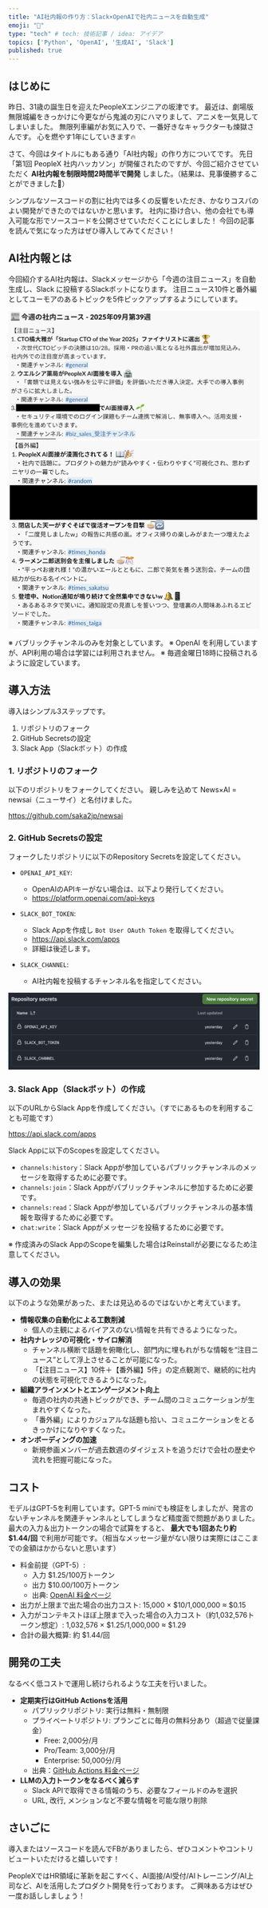 ```yaml
---
title: "AI社内報の作り方：Slack×OpenAIで社内ニュースを自動生成"
emoji: "📰"
type: "tech" # tech: 技術記事 / idea: アイデア
topics: ['Python', 'OpenAI', '生成AI', 'Slack']
published: true
---
```


## はじめに
昨日、31歳の誕生日を迎えたPeopleXエンジニアの坂津です。
最近は、劇場版無限城編をきっかけに今更ながら鬼滅の刃にハマりまして、アニメを一気見してしまいました。
無限列車編がお気に入りで、一番好きなキャラクターも煉獄さんです。
心を燃やす1年にしていきます🔥

さて、今回はタイトルにもある通り「AI社内報」の作り方についてです。
先日「第1回 PeopleX 社内ハッカソン」が開催されたのですが、今回ご紹介させていただく **AI社内報を制限時間2時間半で開発** しました。（結果は、見事優勝することができました🙌）

シンプルなソースコードの割に社内では多くの反響をいただき、かなりコスパのよい開発ができたのではないかと思います。
社内に掛け合い、他の会社でも導入可能な形でソースコードを公開させていただくことにしました！
今回の記事を読んで気になった方はぜひ導入してみてください！

## AI社内報とは
今回紹介するAI社内報は、Slackメッセージから「今週の注目ニュース」を自動生成し、Slack に投稿するSlackボットになります。
注目ニュース10件と番外編としてユーモアのあるトピックを5件ピックアップするようにしています。

![AI社内報の投稿例1: 注目ニュース10件](/images/zenn/2509-how-to-create-ai-news-01.png)
![AI社内報の投稿例2: 番外編ニュース5件](/images/zenn/2509-how-to-create-ai-news-02.png)

※ バブリックチャンネルのみを対象としています。
※ OpenAI を利用していますが、API利用の場合は学習には利用されません。
※ 毎週金曜日18時に投稿されるように設定しています。

## 導入方法
導入はシンプル3ステップです。

1. リポジトリのフォーク
1. GitHub Secretsの設定
1. Slack App（Slackボット）の作成

### 1. リポジトリのフォーク
以下のリポジトリをフォークしてください。
親しみを込めて News×AI = newsai（ニューサイ）と名付けました。

https://github.com/saka2jp/newsai

### 2. GitHub Secretsの設定
フォークしたリポジトリに以下のRepository Secretsを設定してください。

- `OPENAI_API_KEY`:
  - OpenAIのAPIキーがない場合は、以下より発行してください。
  - https://platform.openai.com/api-keys

- `SLACK_BOT_TOKEN`:
  - Slack Appを作成し `Bot User OAuth Token` を取得してください。
  - https://api.slack.com/apps
  - 詳細は後述します。

- `SLACK_CHANNEL`:
  - AI社内報を投稿するチャンネル名を指定してください。

![GitHub Secretsの設定画面](/images/zenn/2509-how-to-create-ai-news-03.png)

### 3. Slack App（Slackボット）の作成
以下のURLからSlack Appを作成してください。（すでにあるものを利用することも可能です）

https://api.slack.com/apps

Slack Appに以下のScopesを設定してください。
- `channels:history`：Slack Appが参加しているパブリックチャンネルのメッセージを取得するために必要です。
- `channels:join`：Slack Appがパブリックチャンネルに参加するために必要です。
- `channels:read`：Slack Appが参加しているパブリックチャンネルの基本情報を取得するために必要です。
- `chat:write`：Slack Appがメッセージを投稿するために必要です。

※ 作成済みのSlack AppのScopeを編集した場合はReinstallが必要になるため注意してください。

## 導入の効果
以下のような効果があった、または見込めるのではないかと考えています。

- **情報収集の自動化による工数削減**
  - 個人の主観によるバイアスのない情報を共有できるようになった。
- **社内ナレッジの可視化・サイロ解消**
  - チャンネル横断で話題を俯瞰化し、部門内に埋もれがちな情報を“注目ニュース”として浮上させることが可能になった。
  - 「【注目ニュース】10件＋【番外編】5件」の定点観測で、継続的に社内の状態を可視化できるようになった。
- **組織アラインメントとエンゲージメント向上**
  - 毎週の社内の共通トピックができ、チーム間のコミュニケーションが生まれやすくなった。
  - 「番外編」によりカジュアルな話題も拾い、コミュニケーションをとるきっかけになりやすくなった。
- **オンボーディングの加速**
  - 新規参画メンバーが過去数週のダイジェストを追うだけで会社の歴史や流れを把握可能になった。

## コスト
モデルはGPT-5を利用しています。GPT-5 miniでも検証をしましたが、発言のないチャンネルを関連チャンネルとしてしまうなど精度面で問題がありました。
最大の入力＆出力トークンの場合で試算をすると、 **最大でも1回あたり約 $1.44/回** で利用が可能です。（相当なメッセージ量がない限りは実際にはここまでの金額はかからないと思います）

- 料金前提（GPT-5）:
  - 入力 $1.25/100万トークン
  - 出力 $10.00/100万トークン
  - 出典: [OpenAI 料金ページ](https://openai.com/ja-JP/api/pricing/)
- 出力が上限まで出た場合の出力コスト: 15,000 × $10/1,000,000 ≈ $0.15
- 入力がコンテキストほぼ上限まで入った場合の入力コスト（約1,032,576トークン想定）: 1,032,576 × $1.25/1,000,000 ≈ $1.29
- 合計の最大概算: 約 $1.44/回

## 開発の工夫
なるべく低コストで運用し続けられるような工夫を行いました。

- **定期実行はGitHub Actionsを活用**
  - パブリックリポジトリ: 実行は無料・無制限
  - プライベートリポジトリ: プランごとに毎月の無料分あり（超過で従量課金）
    - Free: 2,000分/月
    - Pro/Team: 3,000分/月
    - Enterprise: 50,000分/月
  - 出典：[GitHub Actions 料金ページ](https://docs.github.com/ja/billing/concepts/product-billing/github-actions)
- **LLMの入力トークンをなるべく減らす**
  - Slack APIで取得できる情報のうち、必要なフィールドのみを選択
  - URL, 改行, メンションなど不要な情報を可能な限り削除

## さいごに
導入またはソースコードを読んでFBがありましたら、ぜひコメントやコントリビュートいただけると嬉しいです！

PeopleXではHR領域に革新を起こすべく、AI面接/AI受付/AIトレーニング/AI上司など、AIを活用したプロダクト開発を行っております。
ご興味ある方はぜひ一度お話ししましょう！
